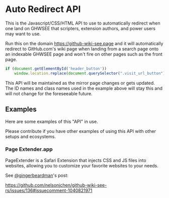 # Auto Redirect API

This is the Javascript/CSS/HTML API to use to automatically redirect when one land on GHWSEE that scripters, extension authors, and power users may want to use.

Run this on the domain https://github-wiki-see.page and it will automatically redirect to GitHub.com's wiki page when landing from a search page onto an indexable GHWSEE page and won't fire on other pages such as the front page.

```javascript
if (document.getElementById('header_button'))
    window.location.replace(document.querySelector(".visit_url_button").href);
```

This API will be maintained as the mirror page changes or gets updated. The ID names and class names used in the example above will stay this and will not change for the foreseeable future.

## Examples

Here are some examples of this "API" in use.

Please contribute if you have other examples of using this API with other setups and ecosystems.

### Page Extender.app

PageExtender is a Safari Extension that injects CSS and JS files into websites, allowing you to customize your favorite websites to your needs.

See [@gingerbeardman](https://github.com/gingerbeardman)'s post:

https://github.com/nelsonjchen/github-wiki-see-rs/issues/136#issuecomment-1040821971

